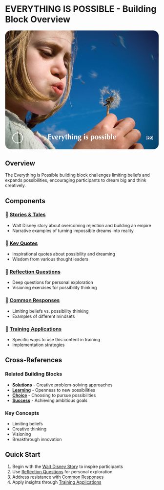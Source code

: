 # EVERYTHING IS POSSIBLE - Building Block Overview

![Everything is Possible Card](../TCG-CARDS-H/Everything_is_possible.png)

## Overview
The Everything is Possible building block challenges limiting beliefs and expands possibilities, encouraging participants to dream big and think creatively.

## Components

### 📖 [Stories & Tales](stories-tales.md)
- Walt Disney story about overcoming rejection and building an empire
- Narrative examples of turning impossible dreams into reality

### 💬 [Key Quotes](key-quotes.md)
- Inspirational quotes about possibility and dreaming
- Wisdom from various thought leaders

### 🤔 [Reflection Questions](reflection-questions.md)
- Deep questions for personal exploration
- Visioning exercises for possibility thinking

### 💭 [Common Responses](common-responses.md)
- Limiting beliefs vs. possibility thinking
- Examples of different mindsets

### 🎯 [Training Applications](training-applications.md)
- Specific ways to use this content in training
- Implementation strategies

## Cross-References

### Related Building Blocks
- **[Solutions](../solutions/README.md)** - Creative problem-solving approaches
- **[Learning](../learning/README.md)** - Openness to new possibilities
- **[Choice](../choice/README.md)** - Choosing to pursue possibilities
- **[Success](../success/README.md)** - Achieving ambitious goals

### Key Concepts
- Limiting beliefs
- Creative thinking
- Visioning
- Breakthrough innovation

## Quick Start
1. Begin with the [Walt Disney Story](stories-tales.md) to inspire participants
2. Use [Reflection Questions](reflection-questions.md) for personal exploration
3. Address resistance with [Common Responses](common-responses.md)
4. Apply insights through [Training Applications](training-applications.md)
